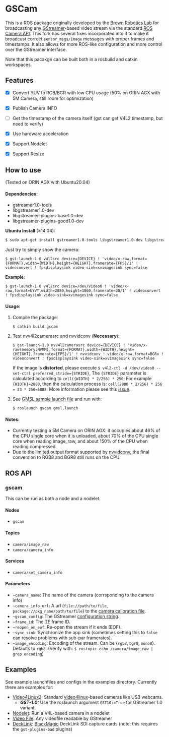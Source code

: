 GSCam
===========================================================================================================================

This is a ROS package originally developed by the [Brown Robotics
Lab](http://robotics.cs.brown.edu/) for broadcasting any
[GStreamer](http://gstreamer.freedesktop.org/)-based video stream via the
standard [ROS Camera API](http://ros.org/wiki/camera_drivers). This fork has
several fixes incorporated into it to make it broadcast correct
`sensor_msgs/Image` messages with proper frames and timestamps. It also allows
for more ROS-like configuration and more control over the GStreamer interface.

Note that this pacakge can be built both in a rosbuild and catkin workspaces.



## Features

- [x] Convert YUV to RGB/BGR with low CPU usage (50% on ORIN AGX with 5M Camera, still room for optimization)
- [x] Publish Camera INFO
- [ ] Get the timestamp of the camera itself (gst can get V4L2 timestamp, but need to verify)
- [x] Use hardware acceleration
- [x] Support Nodelet
- [x] Support Resize



How to use
-------------------------

(Tested on ORIN AGX with Ubuntu20.04)

#### Dependencies:

* gstreamer1.0-tools 
* libgstreamer1.0-dev 
* libgstreamer-plugins-base1.0-dev 
* libgstreamer-plugins-good1.0-dev

**Ubuntu Install** (≥14.04):

```sh
$ sudo apt-get install gstreamer1.0-tools libgstreamer1.0-dev libgstreamer-plugins-base1.0-dev libgstreamer-plugins-good1.0-dev
```

Just try to simply show the camera:

```shell
$ gst-launch-1.0 v4l2src device={DEVICE} ! 'video/x-raw,format={FORMAT},width={WIDTH},height={HEIGHT},framerate={FPS}/1' ! videoconvert ! fpsdisplaysink video-sink=xvimagesink sync=false
```

**Example**:

```shell
$ gst-launch-1.0 v4l2src device=/dev/video0 ! 'video/x-raw,format=UYVY,width=2880,height=1860,framerate=30/1' ! videoconvert ! fpsdisplaysink video-sink=xvimagesink sync=false
```



#### Usage:

1. Compile the package:

   ```shell
   $ catkin build gscam
   ```

2. Test nvv4l2camerasrc and nvvidconv (**Necessary**):

   ```shell
   $ gst-launch-1.0 nvv4l2camerasrc device={DEVICE} ! 'video/x-raw(memory:NVMM),format={FORMAT},width={WIDTH},height={HEIGHT},framerate={FPS}/1' ! nvvidconv ! video/x-raw,format=BGRx ! videoconvert ! fpsdisplaysink video-sink=xvimagesink sync=false
   ```

   If the image is **distorted**, please execute `$ v4l2-ctl -d /dev/video0 --set-ctrl preferred_stride={STRIDE}`, The `{STRIDE}` parameter is calculated according to `cell({WIDTH} * 2/256) * 256`; For example `{WIDTH}=2880`, then the calculation process is: `cell(2880 * 2/256) * 256 = 23 * 256=5888`. More information please see this [issue](https://forums.developer.nvidia.com/t/500w-camera-problem-failed-to-get-image/195491/17).

 3. See [GMSL sample launch file](launch/gmsl.launch) and run with:

    ```shell
    $ roslaunch gscam gmsl.launch
    ```



#### Notes:

* Currently testing a 5M Camera on ORIN AGX: it occupies about 46% of the CPU single core when it is unloaded, about 70% of the CPU single core when reading image_raw, and about 150% of the CPU when reading compressed.
* Due to the limited output format supported by [nvvidconv](https://docs.nvidia.com/metropolis/deepstream/dev-guide/text/DS_plugin_gst-nvvideoconvert.html), the final conversion to RGB8 and BGR8 still runs on the CPU.



ROS API
----------------

### gscam

This can be run as both a node and a nodelet.

#### Nodes
* `gscam`

#### Topics
* `camera/image_raw`
* `camera/camera_info`

#### Services
* `camera/set_camera_info`

#### Parameters
* `~camera_name`: The name of the camera (corrsponding to the camera info)
* `~camera_info_url`: A url (`file://path/to/file`, `package://pkg_name/path/to/file`) to the [camera calibration file](http://www.ros.org/wiki/camera_calibration_parsers#File_formats).
* `~gscam_config`: The GStreamer [configuration string](http://wiki.oz9aec.net/index.php?title=Gstreamer_cheat_sheet&oldid=1829).
* `~frame_id`: The [TF](http://www.ros.org/wiki/tf) frame ID.
* `~reopen_on_eof`: Re-open the stream if it ends (EOF).
* `~sync_sink`: Synchronize the app sink (sometimes setting this to `false` can resolve problems with sub-par framerates).
* `~image_encoding`: Encoding of the stream. Can be {`rgb8`, `bgr8`, `mono8`}. Defaults to `rgb8`. (Verify with: `$ rostopic echo /camera/image_raw | grep encoding`)

Examples
--------

See example launchfiles and configs in the examples directory. Currently there
are examples for:

* [Video4Linux2](examples/v4l.launch): Standard
  [video4linux](http://en.wikipedia.org/wiki/Video4Linux)-based cameras like
  USB webcams.
    * ***GST-1.0:*** Use the roslaunch argument `GST10:=True` for GStreamer 1.0 variant
* [Nodelet](examples/gscam_nodelet.launch): Run a V4L-based camera in a nodelet
* [Video File](examples/videofile.launch): Any videofile readable by GStreamer
* [DeckLink](examples/decklink.launch):
  [BlackMagic](http://www.blackmagicdesign.com/products/decklink/models)
  DeckLink SDI capture cards (note: this requires the `gst-plugins-bad` plugins)


